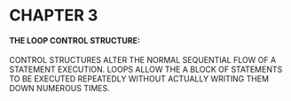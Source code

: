 # CHAPTER 3


#### THE LOOP CONTROL STRUCTURE:


CONTROL STRUCTURES ALTER THE NORMAL SEQUENTIAL FLOW OF A STATEMENT EXECUTION. LOOPS ALLOW THE A BLOCK OF STATEMENTS TO BE EXECUTED REPEATEDLY WITHOUT ACTUALLY WRITING THEM DOWN NUMEROUS TIMES.
